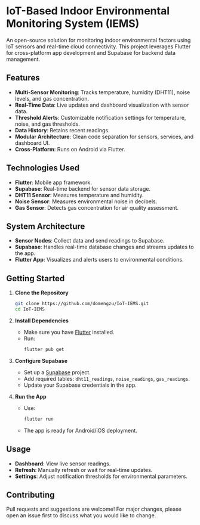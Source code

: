# IoT-Based Indoor Environmental Monitoring System (IEMS)

An open-source solution for monitoring indoor environmental factors using IoT sensors and real-time cloud connectivity. This project leverages Flutter for cross-platform app development and Supabase for backend data management.

## Features

- **Multi-Sensor Monitoring**: Tracks temperature, humidity (DHT11), noise levels, and gas concentration.
- **Real-Time Data**: Live updates and dashboard visualization with sensor data.
- **Threshold Alerts**: Customizable notification settings for temperature, noise, and gas thresholds.
- **Data History**: Retains recent readings.
- **Modular Architecture**: Clean code separation for sensors, services, and dashboard UI.
- **Cross-Platform**: Runs on Android via Flutter.

## Technologies Used

- **Flutter**: Mobile app framework.
- **Supabase**: Real-time backend for sensor data storage.
- **DHT11 Sensor**: Measures temperature and humidity.
- **Noise Sensor**: Measures environmental noise in decibels.
- **Gas Sensor**: Detects gas concentration for air quality assessment.

## System Architecture

- **Sensor Nodes**: Collect data and send readings to Supabase.
- **Supabase**: Handles real-time database changes and streams updates to the app.
- **Flutter App**: Visualizes and alerts users to environmental conditions.

## Getting Started

1. **Clone the Repository**
    ```sh
    git clone https://github.com/domengzu/IoT-IEMS.git
    cd IoT-IEMS
    ```

2. **Install Dependencies**
    - Make sure you have [Flutter](https://docs.flutter.dev/get-started/install) installed.
    - Run:
        ```sh
        flutter pub get
        ```

3. **Configure Supabase**
    - Set up a [Supabase](https://supabase.com/) project.
    - Add required tables: `dht11_readings`, `noise_readings`, `gas_readings`.
    - Update your Supabase credentials in the app.

4. **Run the App**
    - Use:
        ```sh
        flutter run
        ```
    - The app is ready for Android/iOS deployment.

## Usage

- **Dashboard**: View live sensor readings.
- **Refresh**: Manually refresh or wait for real-time updates.
- **Settings**: Adjust notification thresholds for environmental parameters.

## Contributing

Pull requests and suggestions are welcome! For major changes, please open an issue first to discuss what you would like to change.
